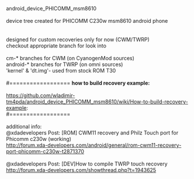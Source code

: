 android_device_PHICOMM_msm8610 <br>
<br> device tree created for PHICOMM C230w msm8610 android phone<br>
<br>
<br>designed for custom recoveries only for now (CWM/TWRP)
<br>checkout appropriate branch for look into<br>
<br>cm-* branches for CWM (on CyanogenMod sources)
<br>android-* branches for TWRP (on omni sources)
<br>'kernel' & 'dt.img'- used from stock ROM T30
<br> 
<br>#==================
<b>how to build recovery example:</b><br>
<br>https://github.com/wladimir-tm4pda/android_device_PHICOMM_msm8610/wiki/How-to-build-recovery-example:
<br>#==================
<br>
<br>additional info:
<br>@xdadevelopers Post: [ROM] CWM11 recovery and Philz Touch port for Phicomm c230w (working)
<br>http://forum.xda-developers.com/android/general/rom-cwm11-recovery-port-phicomm-c230w-t2871370
<br>
<br>@xdadevelopers Post: [DEV]How to compile TWRP touch recovery
<br>http://forum.xda-developers.com/showthread.php?t=1943625
<br>
